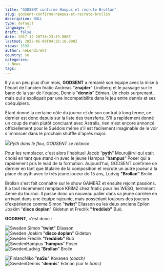 ```yaml
---
title: "GODSENT confirme Hampus et recrute Brollan"
slug: godsent-confirme-hampus-et-recrute-brollan
description: NULL
type: default
language: fr
draft: false
date: 2017-12-20T16:23:19.000Z
lastmod: 2022-05-09T04:26:16.000Z
views: 1592
author: neLendirekt
country: se
categories:
 - News
tags:
---
```

Il y a un peu plus d'un mois, **GODSENT** a remanié son équipe avec la mise à l'écart de l'ancien fnatic Andreas "**znajder**" Lindberg et le passage sur le banc de la star de l'équipe, Dennis "**dennis**" Edman. Un choix surprenant, mais qui s'expliquait par une incompatibilité dans le jeu entre dennis et ses coéquipiers. 

Étant donné la certaine côte du joueur et de son contrat à long terme, ce dernier est donc depuis sur la liste des transferts. S'il a rapidement donné un coup de main plutôt concluant avec Astralis, rien n'est encore annoncé officiellement pour le Suédois même s'il est facilement imaginable de le voir s'immiscer dans le prochain shuffle d'après major.

![](https://flickshot-ue.s3.eu-west-2.amazonaws.com/flickshot/picture/5a1f6ccde4d3b/pic.jpg)_Pyth dans le flou, GODSENT se relance_

Pour les remplacer, c'est alors l'habituel Jacob “**pyth**” Mourujärvi qui etait choisi en tant que stand-in avec le jeune Hampus “**hampus**” Poser qui a rapidement pris le lead de la formation. Aujourd'hui, GODSENT confirme ce dernier en tant que titulaire de la composition et recrute un autre joueur à la place de pyth avec le très jeune joueur de 15 ans, Ludvig **"Brollan"** Brolin. 

Brollan s'est fait connaitre sur le show GAMERZ et ensuite rejoint passions. Il a tout récemment remplacé KRiMZ chez fnatic pour les WESG, terminant 4ème du tournoi. Il passe donc un nouveau palier dans sa jeune carrière en arrivant dans une équipe rajeunie, mais possédant toujours des joueurs d'expérience comme Simon "**twist**" Eliasson ou les deux anciens Epilon Joakim "**disco doplan**" Gidetun et Fredrik **"freddieb"** Buö.

**GODSENT**, c'est donc : 

![Sweden](/images/countries/se.svg)⁠ ⁠Simon "**twist**" Eliasson  
![Sweden](/images/countries/se.svg)⁠ Joakim "**disco doplan**" Gidetun  
![Sweden](/images/countries/se.svg)⁠ Fredrik **"freddieb"** Buö  
![Sweden](/images/countries/se.svg)⁠Hampus “**hampus**” Poser  
![Sweden](/images/countries/se.svg)⁠Ludvig "**Brollan**" Brolin

![Finland](/images/countries/fi.svg)⁠Niko "**naSu**" Kovanen _(coach)_  
![Sweden](/images/countries/se.svg)⁠⁠Dennis "**dennis**" Edman _(sur le banc)_
